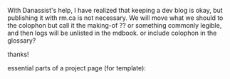 With Danassist's help, I have realized that keeping a dev blog is okay,
but publishing it with rm.ca is not necessary. We will move what we should to the colophon but call it the making-of ?? or something commonly legible, and then logs will be unlisted in the mdbook. or include colophon in the glossary?

thanks!

essential parts of a project page (for template):
